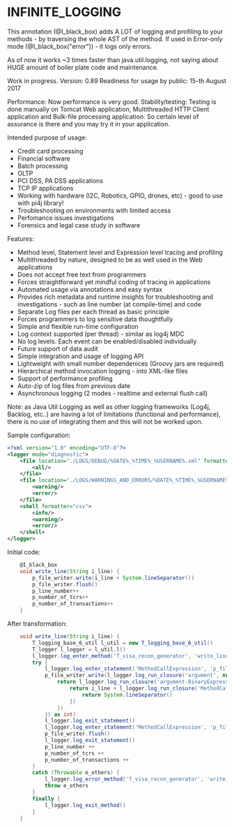 # INFINITE_LOGGING

This annotation (@I_black_box) adds A LOT of logging and profiling to your methods - by traversing the whole AST of the method.
If used in Error-only mode (@I_black_box("error")) - it logs only errors.

As of now it works ~3 times faster than java.util.logging, not saying about HUGE amount of boiler plate code and maintenance.

Work in progress. Version: 0.89
Readiness for usage by public: 15-th August 2017

Performance: Now performance is very good.
Stability/testing: Testing is done manually on Tomcat Web application, Multithreaded HTTP Client application and Bulk-file processing application. So certain level of assurance is there and you may try it in your application.

Intended purpose of usage:
- Credit card processing
- Financial software
- Batch processing
- OLTP
- PCI DSS, PA DSS applications
- TCP IP applications
- Working with hardware (I2C, Robotics, GPIO, drones, etc) - good to use with pi4j library!
- Troubleshooting on environments with limited access
- Perfomance issues investigations
- Forensics and legal case study in software

Features:
- Method level, Statement level and Expression level tracing and profiling
- Multithreaded by nature, designed to be as well used in the Web applications
- Does not accept free text from programmers
- Forces straightforward yet mindful coding of tracing in applications
- Automated usage via annotations and easy syntax
- Provides rich metadata and runtime insights for troubleshooting and investigations - such as line number (at compile-time) and code
- Separate Log files per each thread as basic principle
- Forces programmers to log sensitive data thoughtfully
- Simple and flexible run-time configuration
- Log context supported (per thread) - similar as log4j MDC
- No log levels. Each event can be enabled/disabled individually
- Future support of data audit
- Simple integration and usage of logging API
- Lightweight with small number dependenices (Groovy jars are required)
- Hierarchical method invocation logging - into XML-like files
- Support of performance profiling
- Auto-zip of log files from previous date
- Asynchronous logging (2 modes - realtime and external flush call)

Note: as Java Util Logging as well as other logging frameworks (Log4j, Backlog, etc..) are having a lot of limitations (functional and performance), there is no use of integrating them and this will not be worked upon.

Sample configuration:
```xml
<?xml version="1.0" encoding="UTF-8"?>
<logger mode="diagnostic">
    <file location="./LOGS/DEBUG/%DATE%_%TIME%_%USERNAME%.xml" formatter="xml_hierarchical" async="true" async_mode="flush" auto_zip="false">
        <all/>
    </file>
    <file location="./LOGS/WARNINGS_AND_ERRORS/%DATE%_%TIME%_%USERNAME%.xml" formatter="xml_hierarchical" async="true" async_mode="flush">
        <warning/>
        <error/>
    </file>
    <shell formatter="csv">
        <info/>
        <warning/>
        <error/>
    </shell>
</logger>
```
Initial code:
```Groovy
    @I_black_box
    void write_line(String i_line) {
        p_file_writer.write(i_line + System.lineSeparator())
        p_file_writer.flush()
        p_line_number++
        p_number_of_tcrs++
        p_number_of_transactions++
    }
```
After transformation:
```Groovy
    void write_line(String i_line) {
        T_logging_base_6_util l_util = new T_logging_base_6_util()
        T_logger l_logger = l_util.l()
        l_logger.log_enter_method('T_visa_recon_generator', 'write_line', 22, l_util.r(i_line, 'i_line'))
        try {
            l_logger.log_enter_statement('MethodCallExpression', 'p_file_writer.write( i_line + java.lang.System.lineSeparator())', 22)
            p_file_writer.write(l_logger.log_run_closure('argument', null, -1, {
                return l_logger.log_run_closure('argument-BinaryExpression', 'i_line + java.lang.System.lineSeparator()', 22, {
                    return i_line + l_logger.log_run_closure('MethodCallExpression', 'java.lang.System.lineSeparator()', 22, {
                        return System.lineSeparator()
                    })
                })
            }) as int)
            l_logger.log_exit_statement()
            l_logger.log_enter_statement('MethodCallExpression', 'p_file_writer.flush()', 23)
            p_file_writer.flush()
            l_logger.log_exit_statement()
            p_line_number ++
            p_number_of_tcrs ++
            p_number_of_transactions ++
        }
        catch (Throwable e_others) {
            l_logger.log_error_method('T_visa_recon_generator', 'write_line', 22, e_others, l_util.r(i_line, 'i_line'))
            throw e_others
        }
        finally {
            l_logger.log_exit_method()
        }
    }
```
